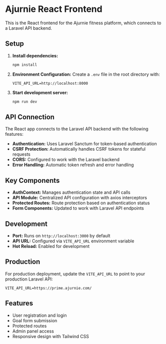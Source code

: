 # Ajurnie React Frontend

This is the React frontend for the Ajurnie fitness platform, which connects to a Laravel API backend.

## Setup

1. **Install dependencies:**
   ```bash
   npm install
   ```

2. **Environment Configuration:**
   Create a `.env` file in the root directory with:
   ```
   VITE_API_URL=http://localhost:8000
   ```

3. **Start development server:**
   ```bash
   npm run dev
   ```

## API Connection

The React app connects to the Laravel API backend with the following features:

- **Authentication:** Uses Laravel Sanctum for token-based authentication
- **CSRF Protection:** Automatically handles CSRF tokens for stateful requests
- **CORS:** Configured to work with the Laravel backend
- **Error Handling:** Automatic token refresh and error handling

## Key Components

- **AuthContext:** Manages authentication state and API calls
- **API Module:** Centralized API configuration with axios interceptors
- **Protected Routes:** Route protection based on authentication status
- **Form Components:** Updated to work with Laravel API endpoints

## Development

- **Port:** Runs on `http://localhost:3000` by default
- **API URL:** Configured via `VITE_API_URL` environment variable
- **Hot Reload:** Enabled for development

## Production

For production deployment, update the `VITE_API_URL` to point to your production Laravel API:

```
VITE_API_URL=https://prime.ajurnie.com/
```

## Features

- User registration and login
- Goal form submission
- Protected routes
- Admin panel access
- Responsive design with Tailwind CSS
